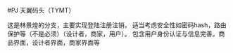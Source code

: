#PJ 天翼码头（TYMT）

这是林景煌的分支，主要实现登陆注册注销，
适当考虑安全性如密码hash，路由保护等（不是必须）（设计者，商家，用户）。
包含用户身份认证与信息完善。商品界面，设计者界面，商家界面等

